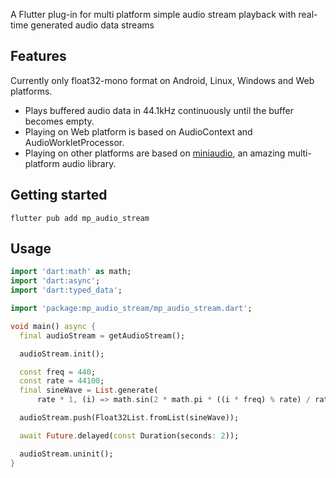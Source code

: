 
A Flutter plug-in for multi platform simple audio stream playback with real-time generated audio data streams

## Features

Currently only float32-mono format on Android, Linux, Windows and Web platforms.

- Plays buffered audio data in 44.1kHz continuously until the buffer becomes empty.
- Playing on Web platform is based on AudioContext and AudioWorkletProcessor.
- Playing on other platforms are based on [miniaudio](https://github.com/mackron/miniaudio.git), an amazing multi-platform audio library.

## Getting started

```
flutter pub add mp_audio_stream
```

## Usage

```dart
import 'dart:math' as math;
import 'dart:async';
import 'dart:typed_data';

import 'package:mp_audio_stream/mp_audio_stream.dart';

void main() async {
  final audioStream = getAudioStream();

  audioStream.init();

  const freq = 440;
  const rate = 44100;
  final sineWave = List.generate(
      rate * 1, (i) => math.sin(2 * math.pi * ((i * freq) % rate) / rate));

  audioStream.push(Float32List.fromList(sineWave));

  await Future.delayed(const Duration(seconds: 2));

  audioStream.uninit();
}
```
